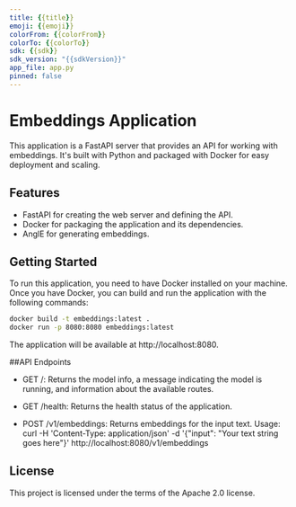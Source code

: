 ```yaml
---
title: {{title}}
emoji: {{emoji}}
colorFrom: {{colorFrom}}
colorTo: {{colorTo}}
sdk: {{sdk}}
sdk_version: "{{sdkVersion}}"
app_file: app.py
pinned: false
---
```


# Embeddings Application

This application is a FastAPI server that provides an API for working with embeddings. It's built with Python and packaged with Docker for easy deployment and scaling.

## Features

- FastAPI for creating the web server and defining the API.
- Docker for packaging the application and its dependencies.
- AnglE for generating embeddings.

## Getting Started

To run this application, you need to have Docker installed on your machine. Once you have Docker, you can build and run the application with the following commands:

```bash
docker build -t embeddings:latest .
docker run -p 8080:8080 embeddings:latest
```

The application will be available at http://localhost:8080.

##API Endpoints

- GET /: Returns the model info, a message indicating the model is running, and information about the available routes.

- GET /health: Returns the health status of the application.

- POST /v1/embeddings: Returns embeddings for the input text. Usage: curl -H 'Content-Type: application/json' -d '{"input": "Your text string goes here"}' http://localhost:8080/v1/embeddings

## License

This project is licensed under the terms of the Apache 2.0 license.
